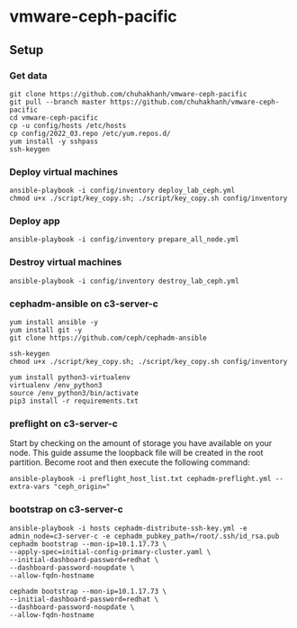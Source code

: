 # vmware-ceph-pacific

## Setup
### Get data
    git clone https://github.com/chuhakhanh/vmware-ceph-pacific 
    git pull --branch master https://github.com/chuhakhanh/vmware-ceph-pacific
    cd vmware-ceph-pacific
    cp -u config/hosts /etc/hosts
    cp config/2022_03.repo /etc/yum.repos.d/
    yum install -y sshpass 
    ssh-keygen
### Deploy virtual machines 
    ansible-playbook -i config/inventory deploy_lab_ceph.yml 
    chmod u+x ./script/key_copy.sh; ./script/key_copy.sh config/inventory
   
### Deploy app
    ansible-playbook -i config/inventory prepare_all_node.yml

### Destroy virtual machines
    ansible-playbook -i config/inventory destroy_lab_ceph.yml 

### cephadm-ansible on c3-server-c
    yum install ansible -y
    yum install git -y
    git clone https://github.com/ceph/cephadm-ansible

    ssh-keygen
    chmod u+x ./script/key_copy.sh; ./script/key_copy.sh config/inventory

    yum install python3-virtualenv
    virtualenv /env_python3
    source /env_python3/bin/activate
    pip3 install -r requirements.txt

### preflight on c3-server-c
Start by checking on the amount of storage you have available on your node.  This guide assume the loopback file will be created in the root partition.  Become root and then execute the following command:
    
    ansible-playbook -i preflight_host_list.txt cephadm-preflight.yml --extra-vars "ceph_origin="

### bootstrap on c3-server-c

    ansible-playbook -i hosts cephadm-distribute-ssh-key.yml -e admin_node=c3-server-c -e cephadm_pubkey_path=/root/.ssh/id_rsa.pub 
    cephadm bootstrap --mon-ip=10.1.17.73 \
    --apply-spec=initial-config-primary-cluster.yaml \
    --initial-dashboard-password=redhat \
    --dashboard-password-noupdate \
    --allow-fqdn-hostname 

    cephadm bootstrap --mon-ip=10.1.17.73 \
    --initial-dashboard-password=redhat \
    --dashboard-password-noupdate \
    --allow-fqdn-hostname 

